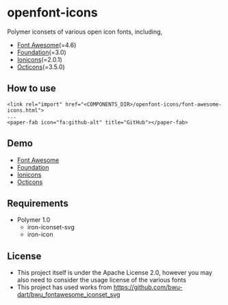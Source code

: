 # openfont-icons
Polymer iconsets of various open icon fonts, including,
- [Font Awesome](https://github.com/FortAwesome/Font-Awesome)(=4.6)
- [Foundation](https://github.com/zurb/foundation-icons)(=3.0)
- [Ionicons](https://github.com/driftyco/ionicons)(=2.0.1)
- [Octicons](https://github.com/primer/octicons)(=3.5.0)

## How to use
```
<link rel="import" href="<COMPONENTS_DIR>/openfont-icons/font-awesome-icons.html">
...
<paper-fab icon="fa:github-alt" title="GitHub"></paper-fab>
```

## Demo
- [Font Awesome](https://nkming2.github.io/openfont-icons/demo/fa.html)
- [Foundation](https://nkming2.github.io/openfont-icons/demo/fi.html)
- [Ionicons](https://nkming2.github.io/openfont-icons/demo/ion.html)
- [Octicons](https://nkming2.github.io/openfont-icons/demo/octicon.html)

## Requirements
- Polymer 1.0
  - iron-iconset-svg
  - iron-icon

## License
- This project itself is under the Apache License 2.0, however you may also need to consider the usage license of the various fonts
- This project has used works from https://github.com/bwu-dart/bwu_fontawesome_iconset_svg
